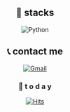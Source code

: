 <div align=center>

## 🌾 stacks

![Python](https://img.shields.io/badge/Python-007396?style=flat-square&logo=Python&logoColor=white)

## 📞 contact me 
[![Gmail](https://img.shields.io/badge/Gmail-EA4335?style=flat-square&logo=Gmail&logoColor=white)](mailto:hyunjoon.tech@gmail.com)
<br>
### 🙇 t o d a y 

[![Hits](https://hits.seeyoufarm.com/api/count/incr/badge.svg?url=https%3A%2F%2Fgithub.com%2Fdevholic22&count_bg=%23514F70&title_bg=%2331AA20&icon=hipchat.svg&icon_color=%23F1FF01&title=visited&edge_flat=false)](https://hits.seeyoufarm.com)
<br><br><br><br><br>

</div>
